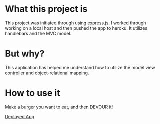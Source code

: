 # What this project is
This project was initiated through using express.js.  I worked through working on a local host and then pushed the app to heroku.  It utilizes handlebars and the MVC model.

# But why?
This application has helped me understand how to utilize the model view controller and object-relational mapping.

# How to use it
Make a burger you want to eat, and then DEVOUR it!

[Deployed App](https://hidden-tundra-78563.herokuapp.com/survey)